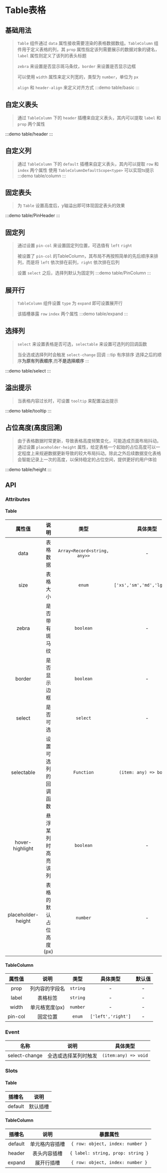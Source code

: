 # Table表格

## 基础用法
> `Table` 组件通过 `data` 属性接收需要渲染的表格数据数组。`TableColumn` 组件用于定义表格的列，其 `prop` 属性指定该列需要展示的数据对象的键名，`label` 属性则定义了该列的表头标题
>> 
> `zebra` 来设置是否显示斑马条纹，`border` 来设置是否显示边框
>>
> 可以使用 `width` 属性来定义列宽的，类型为 `number`，单位为 `px`
>>
> `align` 和 `header-align` 来定义对齐方式
:::demo table/basic
:::


## 自定义表头
> 通过 `TableColumn` 下的 `header` 插槽来自定义表头，其内可以提取 `label` 和 `prop` 两个属性

:::demo table/header
:::

## 自定义列
> 通过 `TableColumn` 下的 `default` 插槽来自定义表头，其内可以提取 `row` 和 `index` 两个属性
> 使用 `TableColumnDefaultScope<type>` 可以实现ts提示
:::demo table/column
:::


## 固定表头
> 为 `Table` 设置高度后，y轴溢出即可体现固定表头的效果

:::demo table/PinHeader
:::


## 固定列
> 通过设置 `pin-col` 来设置固定列位置，可选值有 `left` `right`
>>
> 被设置了 `pin-col` 的TableColumn，其布局不再按照简单的先后顺序来排列，而是将 `left` 依次排在前列，`right` 依次排在后列
>> 
> 设置 `select` 之后，选择列默认为固定列
:::demo table/PinColumn
:::

## 展开行
> `TableColumn` 组件设置 `type` 为 `expand` 即可设置展开行
>>
> 该插槽暴露 `row` `index` 两个属性
:::demo table/expand
:::


## 选择列
> `select` 来设置表格是否可选，`selectable` 来设置可选列的回调函数
>>
> 当全选或选择列时会触发 `select-change` 回调
:::tip 有序排序
选择之后的顺序**为原有列表顺序**,而**不是选择顺序**
:::


:::demo table/select
:::

## 溢出提示
> 当表格内容过长时，可设置 `tooltip` 来配置溢出提示 

:::demo table/tooltip
:::


## 占位高度(高度回溯)
> 由于表格数据时常更新，导致表格高度频繁变化，可能造成页面布局抖动。通过设置 `placeholder-height` 属性，给定表格一个起始的占位高度可以一定程度上来规避数据更新导致的较大布局抖动。除此之外后续数据变化表格会智能记录上一次的高度，以保持稳定的占位空间，提供更好的用户体验

:::demo table/height
:::

## API

### Attributes

#### Table
|       属性值       |          说明          |             类型             |           具体类型           |  默认值  |
| :----------------: | :--------------------: | :--------------------------: | :--------------------------: | :------: |
|        data        |        表格数据        | `Array<Record<string, any>>` |              -               |    -     |
|        size        |        表格大小        |            `enum`            | `['xs','sm','md','lg','xl']` | `'info'` |
|       zebra        |     是否带有斑马纹     |          `boolean`           |              -               | `false`  |
|       border       |      是否显示边框      |          `boolean`           |              -               | `false`  |
|       select       |        是否可选        |           `select`           |              -               | `false`  |
|     selectable     |  设置可选列的回调函数  |          `Function`          |   `(item: any) => boolean`   | `false`  |
|  hover-highlight   |   悬浮某列时高亮该列   |          `boolean`           |              -               | `false`  |
| placeholder-height | 表格的默认占位高度(px) |           `number`           |              -               |  `300`   |

#### TableColumn
| 属性值  |      说明      |   类型   |      具体类型      | 默认值 |
| :-----: | :------------: | :------: | :----------------: | :----: |
|  prop   | 列内容的字段名 | `string` |         -          |   -    |
|  label  |    表格标签    | `string` |         -          |   -    |
|  width  | 单元格宽度(px) | `number` |         -          |   -    |
| pin-col |    固定位置    |  `enum`  | `['left','right']` |   -    |


### Event
|     名称      |         说明         |       具体类型       |
| :-----------: | :------------------: | :------------------: |
| select-change | 全选或选择某列时触发 | `(item:any) => void` |

### Slots

#### Table
| 插槽名  |   说明   |
| :-----: | :------: |
| default | 默认插槽 |

#### TableColumn
| 插槽名  |      说明      |             暴露属性              |
| :-----: | :------------: | :-------------------------------: |
| default | 单元格内容插槽 | `{ row: object, index: number }`  |
| header  |  表头内容插槽  | `{ label: string, prop: string }` |
| expand  |   展开行插槽   | `{ row: object, index: number }`  |
